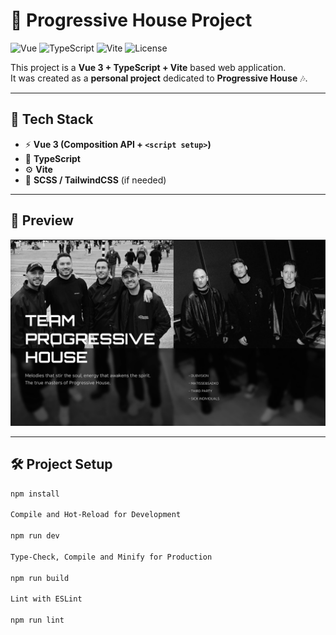 # 🎵 Progressive House Project

![Vue](https://img.shields.io/badge/Vue.js-3.x-42b883?logo=vue.js&logoColor=white)
![TypeScript](https://img.shields.io/badge/TypeScript-4.x-3178c6?logo=typescript&logoColor=white)
![Vite](https://img.shields.io/badge/Vite-3.x-646cff?logo=vite&logoColor=white)
![License](https://img.shields.io/badge/license-MIT-green)

This project is a **Vue 3 + TypeScript + Vite** based web application.  
It was created as a **personal project** dedicated to **Progressive House** 🎶.

---

## 🚀 Tech Stack

- ⚡ **Vue 3 (Composition API + `<script setup>`)**
- 🔷 **TypeScript**
- ⚙️ **Vite**
- 🎨 **SCSS / TailwindCSS** (if needed)

---

## 📸 Preview

![screenshot](./src/assets/img/scs.png)

---

## 🛠️ Project Setup

```sh
npm install

Compile and Hot-Reload for Development

npm run dev

Type-Check, Compile and Minify for Production

npm run build

Lint with ESLint

npm run lint


```
